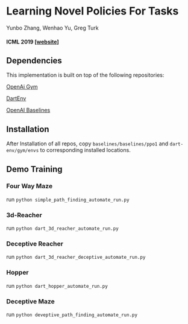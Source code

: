 # Learning Novel Policies For Tasks

Yunbo Zhang, Wenhao Yu, Greg Turk

#### ICML 2019  [[website]](https://sites.google.com/view/learningnovelpolicy/home)

## Dependencies
This implementation is built on top of the following repositories:

[OpenAi Gym](https://github.com/openai/gym)

[DartEnv](https://github.com/DartEnv/dart-env)

[OpenAI Baselines](https://github.com/openai/baselines)

## Installation
After Installation of all repos,  copy 
`baselines/baselines/ppo1` and `dart-env/gym/envs`  to corresponding installed locations. 

## Demo Training
### Four Way Maze
run `python simple_path_finding_automate_run.py`
### 3d-Reacher
run `python dart_3d_reacher_automate_run.py`
### Deceptive Reacher
run `python dart_3d_reacher_deceptive_automate_run.py`
### Hopper
run `python dart_hopper_automate_run.py`
### Deceptive Maze
run `python deveptive_path_finding_automate_run.py`

